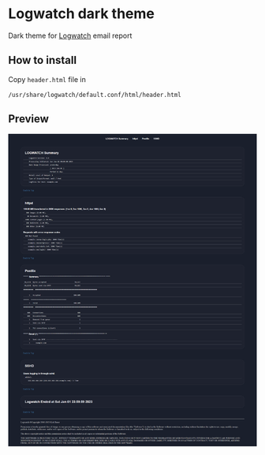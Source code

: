 # Logwatch dark theme

Dark theme for [Logwatch](https://logwatch.sourceforge.net/) email report

## How to install

Copy `header.html` file in
```
/usr/share/logwatch/default.conf/html/header.html
```

## Preview

![Preview](example/logwatch_example.png)
